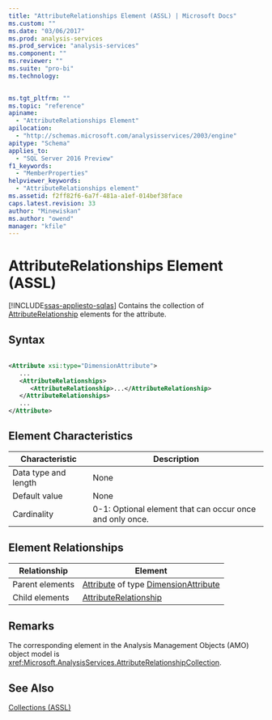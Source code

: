```yaml
---
title: "AttributeRelationships Element (ASSL) | Microsoft Docs"
ms.custom: ""
ms.date: "03/06/2017"
ms.prod: analysis-services
ms.prod_service: "analysis-services"
ms.component: ""
ms.reviewer: ""
ms.suite: "pro-bi"
ms.technology: 
  

ms.tgt_pltfrm: ""
ms.topic: "reference"
apiname: 
  - "AttributeRelationships Element"
apilocation: 
  - "http://schemas.microsoft.com/analysisservices/2003/engine"
apitype: "Schema"
applies_to: 
  - "SQL Server 2016 Preview"
f1_keywords: 
  - "MemberProperties"
helpviewer_keywords: 
  - "AttributeRelationships element"
ms.assetid: f2ff82f6-6a7f-481a-a1ef-014bef38face
caps.latest.revision: 33
author: "Minewiskan"
ms.author: "owend"
manager: "kfile"
---
```

# AttributeRelationships Element (ASSL)
[!INCLUDE[ssas-appliesto-sqlas](../../../includes/ssas-appliesto-sqlas.md)]
  Contains the collection of [AttributeRelationship](../../../analysis-services/scripting/objects/attributerelationship-element-assl.md) elements for the attribute.  
  
## Syntax  
  
```xml  
  
<Attribute xsi:type="DimensionAttribute">  
   ...  
   <AttributeRelationships>  
      <AttributeRelationship>...</AttributeRelationship>  
   </AttributeRelationships>  
   ...  
</Attribute>  
```  
  
## Element Characteristics  
  
|Characteristic|Description|  
|--------------------|-----------------|  
|Data type and length|None|  
|Default value|None|  
|Cardinality|0-1: Optional element that can occur once and only once.|  
  
## Element Relationships  
  
|Relationship|Element|  
|------------------|-------------|  
|Parent elements|[Attribute](../../../analysis-services/scripting/objects/attribute-element-assl.md) of type [DimensionAttribute](../../../analysis-services/scripting/data-type/dimensionattribute-data-type-assl.md)|  
|Child elements|[AttributeRelationship](../../../analysis-services/scripting/objects/attributerelationship-element-assl.md)|  
  
## Remarks  
 The corresponding element in the Analysis Management Objects (AMO) object model is <xref:Microsoft.AnalysisServices.AttributeRelationshipCollection>.  
  
## See Also  
 [Collections &#40;ASSL&#41;](../../../analysis-services/scripting/collections/collections-assl.md)  
  
  
